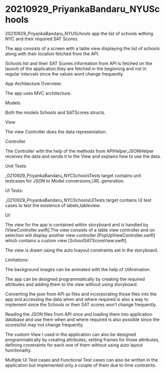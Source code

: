 # 20210929_PriyankaBandaru_NYUSchools


20210929_PriyankaBandaru_NYUSchools app the list of schools withing NYC and their required SAT Scores.

The app consists of a screen with a table view displaying the list of schools along with their location fetched from the API.

Schools list and their SAT Scores information from API is fetched on the launch of the application.they are fetched in the beginning and not in regular intervals since the values wont change frequently.

App Architecture Overview:

The app uses MVC architecture.

Models

Both the models Schools and SATScores structs.

View

The view Controller does the data representation.

Controller

The Controller with the help of the methods from APIHelper,JSONHelper receives the data and sends it to the View and explains how to use the data.

Unit Tests:

_0210929_PriyankaBandaru_NYCSchoolsTests target contains unit testcases for JSON to Model conversions,URL generation.

UI Tests:

_0210929_PriyankaBandaru_NYCSchoolsUITests target contains UI test cases to test the existence of labels,tableview.


UI:

The view for the app is contained within storyboard and is handled by [ViewController.swift].The view consists of a table view controller and on selection will display another view controller [PopUpViewController.swift] which contains a custom view [SchoolSATScoreView.swift].

The view is drawn using the auto loayout constraints set in the storyboard.

Limitations:

The background images can be animated with the help of UIAnimation.

The app can be designed programmatically by creating the required attributes and adding them to the view without using storyboard.

Converting the json from API as files and incorporating those files into the app and accessing the data when and where required is also a way to implement since the Schools or their SAT scores won’t change frequently.

Reading the JSON files from API once and loading them into application database and use them when and where required is also possible since the scores/list may not change frequently.

The custom View I used in the application can also be designed programmatically by creating attributes, setting frames for those attributes, defining constraints for each one of them without using auto layout functionality.

Multiple UI Test cases and Functional Test cases can also be written in the application but implemented only a couple of them due to time contraints.


